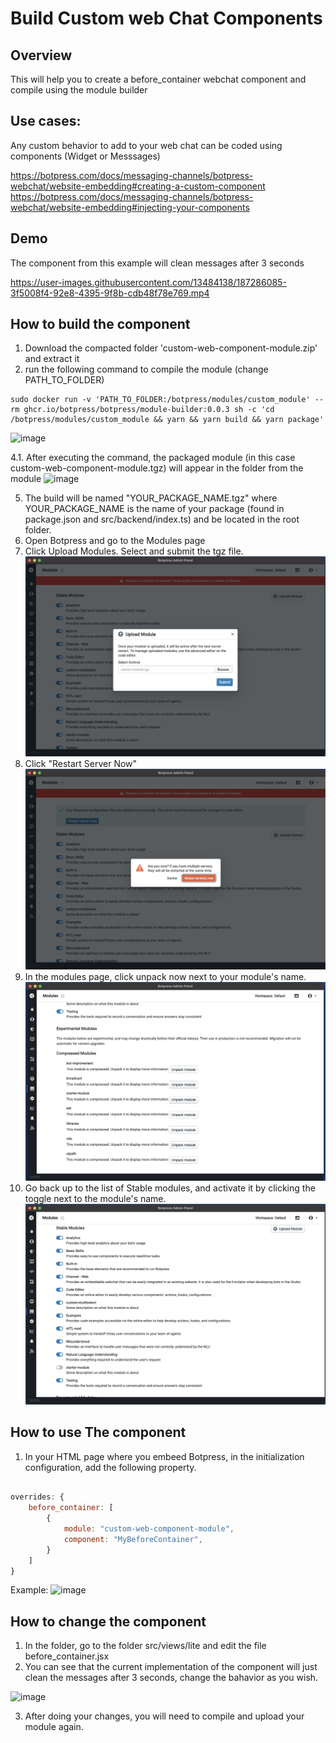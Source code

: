 # Build Custom web Chat Components

## Overview
This will help you to create a before_container webchat component and compile using the module builder

## Use cases:
Any custom behavior to add to your web chat can be coded using components (Widget or Messsages)


https://botpress.com/docs/messaging-channels/botpress-webchat/website-embedding#creating-a-custom-component
https://botpress.com/docs/messaging-channels/botpress-webchat/website-embedding#injecting-your-components

## Demo

The component from this example will clean messages after 3 seconds



https://user-images.githubusercontent.com/13484138/187286085-3f5008f4-92e8-4395-9f8b-cdb48f78e769.mp4



## How to build the component
1. Download the compacted folder 'custom-web-component-module.zip' and extract it
2. run the following command to compile the module (change PATH_TO_FOLDER)
```
sudo docker run -v 'PATH_TO_FOLDER:/botpress/modules/custom_module' --rm ghcr.io/botpress/botpress/module-builder:0.0.3 sh -c 'cd /botpress/modules/custom_module && yarn && yarn build && yarn package'
```
![image](https://user-images.githubusercontent.com/13484138/174085596-2b0b1c74-8f91-4bb9-999a-2380107bac90.png)

4.1. After executing the command, the packaged module (in this case custom-web-component-module.tgz) will appear in the folder from the module
![image](https://user-images.githubusercontent.com/13484138/174085152-4672e159-2b82-419a-b33f-ad72f7a7cf7a.png)

5. The build will be named "YOUR_PACKAGE_NAME.tgz" where YOUR_PACKAGE_NAME is the name of your package (found in package.json and src/backend/index.ts) and be located in the root folder. 
6. Open Botpress and go to the Modules page
7. Click Upload Modules. Select and submit the tgz file.![](1.png)
8. Click "Restart Server Now"![](2.png)
9. In the modules page, click unpack now next to your module's name.![](3.png)
10. Go back up to the list of Stable modules, and activate it by clicking the toggle next to the module's name.![](4.png)

## How to use The component

1. In your HTML page where you embeed Botpress, in the initialization configuration, add the following property.

````javascript

overrides: {
    before_container: [
        {
            module: "custom-web-component-module",
            component: "MyBeforeContainer",
        }
    ]
}

````

Example:
![image](https://user-images.githubusercontent.com/13484138/187283967-5a93dec0-9330-4514-8728-c24071c3f0ea.png)

## How to change the component

1. In the folder, go to the folder src/views/lite and edit the file before_container.jsx
2. You can see that the current implementation of the component will just clean the messages after 3 seconds, change the bahavior as you wish.

![image](https://user-images.githubusercontent.com/13484138/187284396-15308b39-1e33-4e38-92fe-4e171ade2f64.png)

3. After doing your changes, you will need to compile and upload your module again.
